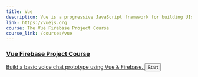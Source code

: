 ```yaml
---
title: Vue
description: Vue is a progressive JavaScript framework for building UIs, renowned for its simplicity and rich ecosystem. 
link: https://vuejs.org
course: The Vue Firebase Project Course
course_link: /courses/vue
---
```


<a class="card card-course" href="/courses/vue">
<div class="card-content">
    <h3>Vue Firebase Project Course</h3>
    Build a basic voice chat prototype using Vue & Firebase.
    <button class="btn btn-green btn-block">Start</button>
</div>
